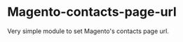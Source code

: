 Magento-contacts-page-url
=========================

Very simple module to set Magento's contacts page url.
